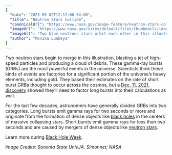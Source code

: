 ```yaml
---
{
  "date": "2023-05-02T12:12:00-04:00",
  "title": "Neutron Stars Collide",
  "canonicalUrl": "https://www.nasa.gov/image-feature/neutron-stars-collide",
  "imageUrl": "https://www.nasa.gov/sites/default/files/thumbnails/image/grb211211apt.jpg",
  "imageAlt": "Two blue neutrons stars orbit each other in this illustration. They're embedded in a disk of gas that starts off purple and then shades to gold and red as it moves outward. Jets of material emerge from just above and below the disk. .",
  "author": "Monika Luabeya"
}
---
```


Two neutron stars begin to merge in this illustration, blasting a jet of high-speed particles and producing a cloud of debris. These gamma-ray bursts (GRBs) are the most powerful events in the universe. Scientists think these kinds of events are factories for a significant portion of the universe’s heavy elements, including gold. They based their estimates on the rate of short burst GRBs thought to occur across the cosmos, but a [Dec. 11, 2021, discovery](https://www.nasa.gov/feature/goddard/2022/nasa-missions-probe-game-changing-cosmic-explosion) showed they’ll need to factor long bursts into their calculations as well.

For the last few decades, astronomers have generally divided GRBs into two categories. Long bursts emit gamma rays for two seconds or more and originate from the formation of dense objects like [black holes](https://universe.nasa.gov/black-holes/basics/) in the centers of massive collapsing stars. Short bursts emit gamma rays for less than two seconds and are caused by mergers of dense objects like [neutron stars](https://universe.nasa.gov/stars/types/#otp_neutron_stars).

Learn more during [Black Hole Week](https://universe.nasa.gov/black-hole-week/overview/).

_Image Credits: Sonoma State Univ./A. Simonnet; NASA_
